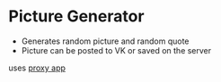 # Picture Generator

* Generates random picture and random quote
* Picture can be posted to VK or saved on the server

uses [proxy app](https://github.com/KirillSmirnow/picture-generator-proxy)

